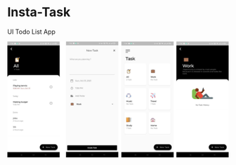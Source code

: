 # Insta-Task

UI Todo List App

![alt text](https://raw.githubusercontent.com/JoemarDev/Insta-Task/master/preview.jpg)
